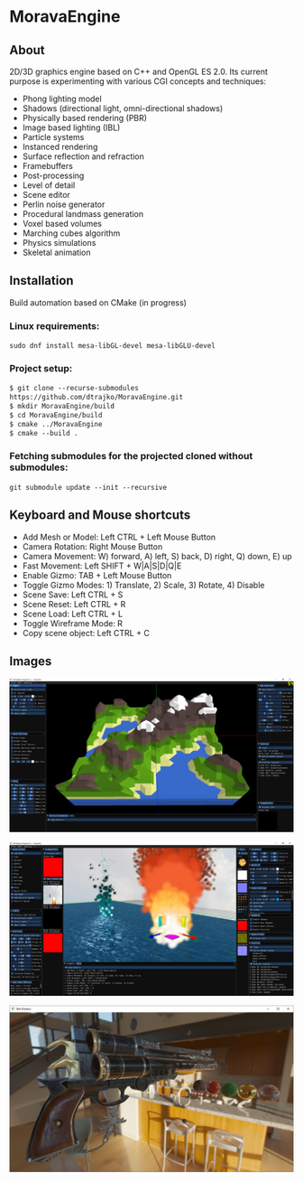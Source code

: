 # MoravaEngine

## About
2D/3D graphics engine based on C++ and OpenGL ES 2.0.
Its current purpose is experimenting with various CGI concepts and techniques:

* Phong lighting model
* Shadows (directional light, omni-directional shadows)
* Physically based rendering (PBR)
* Image based lighting (IBL)
* Particle systems
* Instanced rendering
* Surface reflection and refraction
* Framebuffers
* Post-processing
* Level of detail
* Scene editor
* Perlin noise generator
* Procedural landmass generation
* Voxel based volumes
* Marching cubes algorithm
* Physics simulations
* Skeletal animation

## Installation
Build automation based on CMake (in progress)

### Linux requirements:
```
sudo dnf install mesa-libGL-devel mesa-libGLU-devel
```

### Project setup:
```
$ git clone --recurse-submodules https://github.com/dtrajko/MoravaEngine.git
$ mkdir MoravaEngine/build
$ cd MoravaEngine/build
$ cmake ../MoravaEngine
$ cmake --build .
```

### Fetching submodules for the projected cloned without submodules:
```
git submodule update --init --recursive
```

## Keyboard and Mouse shortcuts

* Add Mesh or Model: Left CTRL + Left Mouse Button  
* Camera Rotation: Right Mouse Button  
* Camera Movement: W) forward, A) left, S) back, D) right, Q) down, E) up  
* Fast Movement: Left SHIFT + W|A|S|D|Q|E  
* Enable Gizmo: TAB + Left Mouse Button  
* Toggle Gizmo Modes: 1) Translate, 2) Scale, 3) Rotate, 4) Disable  
* Scene Save: Left CTRL + S  
* Scene Reset: Left CTRL + R  
* Scene Load: Left CTRL + L  
* Toggle Wireframe Mode: R  
* Copy scene object: Left CTRL + C  

## Images

![image](https://raw.githubusercontent.com/dtrajko/MoravaEngine/master/MoravaEngine/Screenshots/2020-08-12_16-53-48.png)

![image](https://raw.githubusercontent.com/dtrajko/MoravaEngine/master/MoravaEngine/Screenshots/2020-07-08_0158.jpg)

![image](https://raw.githubusercontent.com/dtrajko/MoravaEngine/master/MoravaEngine/Screenshots/2020-03-18-0101.jpg)
